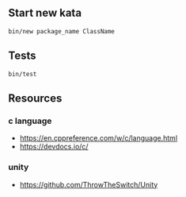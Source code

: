Start new kata
--------------

```
bin/new package_name ClassName
```

Tests
-----

```
bin/test
```

Resources
---------

### c language

- https://en.cppreference.com/w/c/language.html
- https://devdocs.io/c/

### unity

- https://github.com/ThrowTheSwitch/Unity
